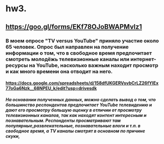# hw3.
## https://goo.gl/forms/EKf78OJoBWAPMvlz1
### В моем опросе "TV versus YouTube" приняло участие около 65 человек. Опрос был направлен на получение информации о том, что в свободное время предпочитает смотреть молодёжь телевизионные каналы или интернет-ресурсы на YouTube, насколько важным находит просмотр и как много времени она отводит на него.
#### https://docs.google.com/spreadsheets/d/158dfUKGERVsvbCrLZ26fYIEx77oGa6Nzk__68NPEU_k/edit?usp=drivesdk
##### На основании полученных данных, можно сделать вывод о том, что большинство респондентов предпочитает YouTube телевидению и дают его просмотру большую оценку в отличии от просмотру телевизионных каналов, так как находят контент интересным и познавательным. Респонденты просматривают там популярные,развлекательные, познавательные влоги и т.п. в свободное время, а TV каналы смотрят в основном по причине скуки, 
